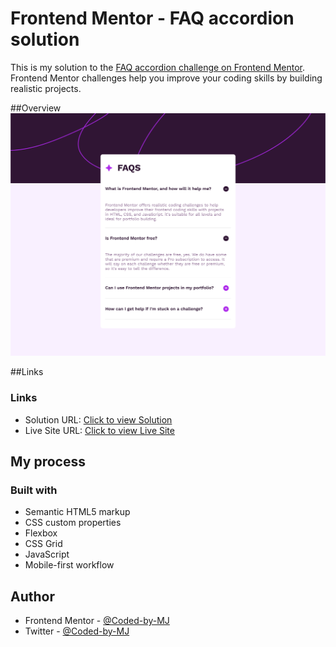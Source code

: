 # Frontend Mentor - FAQ accordion solution

This is my solution to the [FAQ accordion challenge on Frontend Mentor](https://www.frontendmentor.io/challenges/faq-accordion-wyfFdeBwBz). Frontend Mentor challenges help you improve your coding skills by building realistic projects. 


##Overview
![Screenshot](challenge2.png)


##Links

### Links

- Solution URL: [Click to view Solution](https://www.frontendmentor.io/solutions/faq-accordion-xsEDHGWF7x)
- Live Site URL: [Click to view Live Site](https://coded-by-mj.github.io/Front-end-Mentor-Challenge2/)



## My process

### Built with
- Semantic HTML5 markup
- CSS custom properties
- Flexbox
- CSS Grid
- JavaScript
- Mobile-first workflow



## Author


- Frontend Mentor - [@Coded-by-MJ](https://www.frontendmentor.io/profile/Coded-by-MJ)
- Twitter - [@Coded-by-MJ](https://twitter.com/Coded_by_MJ)
